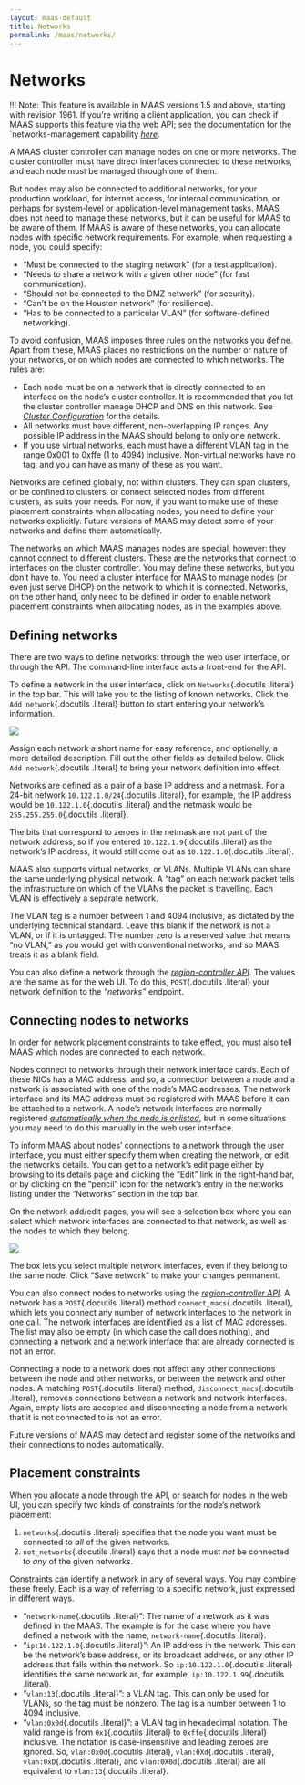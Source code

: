 ```yaml
---
layout: maas-default
title: Networks
permalink: /maas/networks/
---
```


# Networks

!!! Note: This feature is available in MAAS versions 1.5 and above, starting with
revision 1961. If you’re writing a client application, you can check if
MAAS supports this feature via the web API; see the documentation for
the `networks-management capability [*here*](capabilities.html#cap-networks-management).

A MAAS cluster controller can manage nodes on one or more networks. The
cluster controller must have direct interfaces connected to these
networks, and each node must be managed through one of them.

But nodes may also be connected to additional networks, for your
production workload, for internet access, for internal communication, or
perhaps for system-level or application-level management tasks. MAAS
does not need to manage these networks, but it can be useful for MAAS to
be aware of them. If MAAS is aware of these networks, you can allocate
nodes with specific network requirements. For example, when requesting a
node, you could specify:

 -   “Must be connected to the staging network” (for a test application).
 -   “Needs to share a network with a given other node” (for fast
    communication).
 -   “Should not be connected to the DMZ network” (for security).
 -   “Can’t be on the Houston network” (for resilience).
 -   “Has to be connected to a particular VLAN” (for software-defined
    networking).

To avoid confusion, MAAS imposes three rules on the networks you define.
Apart from these, MAAS places no restrictions on the number or nature of
your networks, or on which nodes are connected to which networks. The
rules are:

 -  Each node must be on a network that is directly connected to an
    interface on the node’s cluster controller. It is recommended that
    you let the cluster controller manage DHCP and DNS on this network.
    See [*Cluster Configuration*](cluster-configuration.html) for the
    details.
 -  All networks must have different, non-overlapping IP ranges. Any
    possible IP address in the MAAS should belong to only one network.
 -  If you use virtual networks, each must have a different VLAN tag in
    the range 0x001 to 0xffe (1 to 4094) inclusive. Non-virtual networks
    have no tag, and you can have as many of these as you want.

Networks are defined globally, not within clusters. They can span
clusters, or be confined to clusters, or connect selected nodes from
different clusters, as suits your needs. For now, if you want to make
use of these placement constraints when allocating nodes, you need to
define your networks explicitly. Future versions of MAAS may detect some
of your networks and define them automatically.

The networks on which MAAS manages nodes are special, however: they
cannot connect to different clusters. These are the networks that
connect to interfaces on the cluster controller. You may define these
networks, but you don’t have to. You need a cluster interface for MAAS
to manage nodes (or even just serve DHCP) on the network to which it is
connected. Networks, on the other hand, only need to be defined in order
to enable network placement constraints when allocating nodes, as in the
examples above.

## Defining networks
There are two ways to define networks: through the web user interface,
or through the API. The command-line interface acts a front-end for the
API.

To define a network in the user interface, click on `Networks`{.docutils
.literal} in the top bar. This will take you to the listing of known
networks. Click the `Add network`{.docutils .literal} button to start
entering your network’s information.

![](_images/add-network.png)

Assign each network a short name for easy reference, and optionally, a
more detailed description. Fill out the other fields as detailed below.
Click `Add network`{.docutils .literal} to bring your network definition
into effect.

Networks are defined as a pair of a base IP address and a netmask. For a
24-bit network `10.122.1.0/24`{.docutils .literal}, for example, the IP
address would be `10.122.1.0`{.docutils .literal} and the netmask would
be `255.255.255.0`{.docutils .literal}.

The bits that correspond to zeroes in the netmask are not part of the
network address, so if you entered `10.122.1.9`{.docutils .literal} as
the network’s IP address, it would still come out as
`10.122.1.0`{.docutils .literal}.

MAAS also supports virtual networks, or VLANs. Multiple VLANs can share
the same underlying physical network. A “tag” on each network packet
tells the infrastructure on which of the VLANs the packet is travelling.
Each VLAN is effectively a separate network.

The VLAN tag is a number between 1 and 4094 inclusive, as dictated by
the underlying technical standard. Leave this blank if the network is
not a VLAN, or if it is untagged. The number zero is a reserved value
that means “no VLAN,” as you would get with conventional networks, and
so MAAS treats it as a blank field.

You can also define a network through the [*region-controller
API*](api.html#region-controller-api). The values are the same as for
the web UI. To do this, `POST`{.docutils .literal} your network
definition to the *“networks”* endpoint.

## Connecting nodes to networks

In order for network placement constraints to take effect, you must also
tell MAAS which nodes are connected to each network.

Nodes connect to networks through their network interface cards. Each of
these NICs has a MAC address, and so, a connection between a node and a
network is associated with one of the node’s MAC addresses. The network
interface and its MAC address must be registered with MAAS before it can
be attached to a network. A node’s network interfaces are normally
registered [*automatically when the node is
enlisted*](nodes.html#auto-enlist), but in some situations you may need
to do this manually in the web user interface.

To inform MAAS about nodes’ connections to a network through the user
interface, you must either specify them when creating the network, or
edit the network’s details. You can get to a network’s edit page either
by browsing to its details page and clicking the “Edit” link in the
right-hand bar, or by clicking on the “pencil” icon for the network’s
entry in the networks listing under the “Networks” section in the top
bar.

On the network add/edit pages, you will see a selection box where you
can select which network interfaces are connected to that network, as
well as the nodes to which they belong.

![](_images/connect-nodes-to-network.png)

The box lets you select multiple network interfaces, even if they belong
to the same node. Click “Save network” to make your changes permanent.

You can also connect nodes to networks using the [*region-controller
API*](api.html#region-controller-api). A network has a `POST`{.docutils
.literal} method `connect_macs`{.docutils .literal}, which lets you
connect any number of network interfaces to the network in one call. The
network interfaces are identified as a list of MAC addresses. The list
may also be empty (in which case the call does nothing), and connecting
a network and a network interface that are already connected is not an
error.

Connecting a node to a network does not affect any other connections
between the node and other networks, or between the network and other
nodes. A matching `POST`{.docutils .literal} method,
`disconnect_macs`{.docutils .literal}, removes connections between a
network and network interfaces. Again, empty lists are accepted and
disconnecting a node from a network that it is not connected to is not
an error.

Future versions of MAAS may detect and register some of the networks and
their connections to nodes automatically.

## Placement constraints

When you allocate a node through the API, or search for nodes in the web
UI, you can specify two kinds of constraints for the node’s network
placement:

1.  `networks`{.docutils .literal} specifies that the node you want must
    be connected to *all* of the given networks.
2.  `not_networks`{.docutils .literal} says that a node must *not* be
    connected to *any* of the given networks.

Constraints can identify a network in any of several ways. You may
combine these freely. Each is a way of referring to a specific network,
just expressed in different ways.

-   “`network-name`{.docutils .literal}”: The name of a network as it
    was defined in the MAAS. The example is for the case where you have
    defined a network with the name, `network-name`{.docutils .literal}.
-   “`ip:10.122.1.0`{.docutils .literal}”: An IP address in the network.
    This can be the network’s base address, or its broadcast address, or
    any other IP address that falls within the network. So
    `ip:10.122.1.0`{.docutils .literal} identifies the same network as,
    for example, `ip:10.122.1.99`{.docutils .literal}.
-   “`vlan:13`{.docutils .literal}”: a VLAN tag. This can only be used
    for VLANs, so the tag must be nonzero. The tag is a number between 1
    to 4094 inclusive.
-   “`vlan:0x0d`{.docutils .literal}”: a VLAN tag in hexadecimal
    notation. The valid range is from `0x1`{.docutils .literal} to
    `0xffe`{.docutils .literal} inclusive. The notation is
    case-insensitive and leading zeroes are ignored. So,
    `vlan:0x0d`{.docutils .literal}, `vlan:0Xd`{.docutils .literal},
    `vlan:0xD`{.docutils .literal}, and `vlan:0X0d`{.docutils .literal}
    are all equivalent to `vlan:13`{.docutils .literal}.

